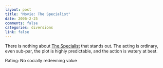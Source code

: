 ```yaml
--- 
layout: post
title: "Movie: The Specialist"
date: 2006-2-25
comments: false
categories: diversions
link: false
---
```

There is nothing about <a href="http://imdb.com/title/tt0111255/" title="The Specialist">The Specialist</a> that stands out. The acting is ordinary, even sub-par, the plot is highly predictable, and the action is watery at best.

Rating: No socially redeeming value
